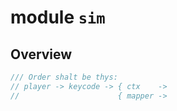 # module `sim`

## Overview



```rust 
/// Order shalt be thys:
// player -> keycode -> { ctx    -> 
//                      { mapper ->

```